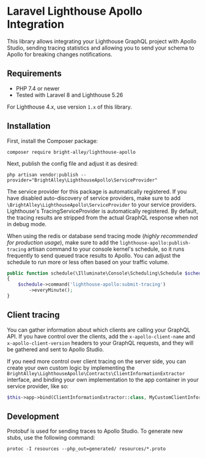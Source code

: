 # Laravel Lighthouse Apollo Integration

This library allows integrating your Lighthouse GraphQL project with Apollo Studio,
sending tracing statistics and allowing you to send your schema to Apollo for
breaking changes notifications.

## Requirements

- PHP 7.4 or newer
- Tested with Laravel 8 and Lighthouse 5.26

For Lighthouse 4.x, use version `1.x` of this library.

## Installation

First, install the Composer package:

`composer require bright-alley/lighthouse-apollo`

Next, publish the config file and adjust it as desired:

`php artisan vendor:publish --provider="BrightAlley\LighthouseApollo\ServiceProvider"`

The service provider for this package is automatically registered. If you have disabled
auto-discovery of service providers, make sure to add `\BrightAlley\LighthouseApollo\ServiceProvider`
to your service providers. Lighthouse's TracingServiceProvider is automatically registered.
By default, the tracing results are stripped from the actual GraphQL response when not
in debug mode.

When using the redis or database send tracing mode (*highly recommended for production
usage*), make sure to add the `lighthouse-apollo:publish-tracing` artisan command to your
console kernel's schedule, so it runs frequently to send queued trace results to Apollo.
You can adjust the schedule to run more or less often based on your traffic volume.

```php
public function schedule(\Illuminate\Console\Scheduling\Schedule $schedule)
{
    $schedule->command('lighthouse-apollo:submit-tracing')
        ->everyMinute();
}
```

## Client tracing

You can gather information about which clients are calling your GraphQL API. If you have
control over the clients, add the `x-apollo-client-name` and `x-apollo-client-version`
headers to your GraphQL requests, and they will be gathered and sent to Apollo Studio.

If you need more control over client tracing on the server side, you can create your own
custom logic by implementing the `BrightAlley\LighthouseApollo\Contracts\ClientInformationExtractor`
interface, and binding your own implementation to the app container in your service
provider, like so:

```php
$this->app->bind(ClientInformationExtractor::class, MyCustomClientInformationExtractor::class);
```

## Development

Protobuf is used for sending traces to Apollo Studio. To generate new stubs, use the
following command:

`protoc -I resources --php_out=generated/ resources/*.proto`
